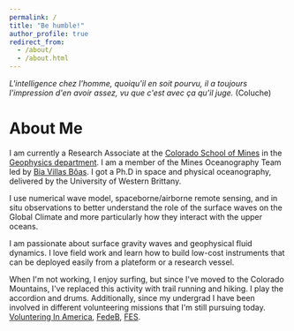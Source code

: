 ```yaml
---
permalink: /
title: "Be humble!"
author_profile: true
redirect_from: 
  - /about/
  - /about.html
---
```


*L'intelligence chez l'homme, quoiqu'il en soit pourvu, il a toujours l'impression d'en avoir assez, vu que c'est avec ça qu'il juge.* (Coluche)

About Me
======
I am currently a Research Associate at the [Colorado School of Mines](https://www.mines.edu) in the [Geophysics department](https://geophysics.mines.edu). I am a member of the Mines Oceanography Team led by [Bia Villas Bôas](https://biavillasboas.github.io). I got a Ph.D in space and physical oceanography, delivered by the University of Western Brittany.

I use numerical wave model, spaceborne/airborne remote sensing, and in situ observations to better understand the role of the surface waves on the Global Climate and more particularly how they interact with the upper oceans.

I am passionate about surface gravity waves and geophysical fluid dynamics. I love field work and learn how to build low-cost instruments that can be deployed easily from a plateform or a research vessel.

When I'm not working, I enjoy surfing, but since I've moved to the Colorado Mountains, I've replaced this activity with trail running and hiking. I play the accordion and drums. Additionally, since my undergrad I have been involved in different volunteering missions that I'm still pursuing today. [Voluntering In America](https://www.voacolorado.org), [FedeB](https://fedeb.net/new-agorae/), [FES](http://femmes-en-sciences.fr).
